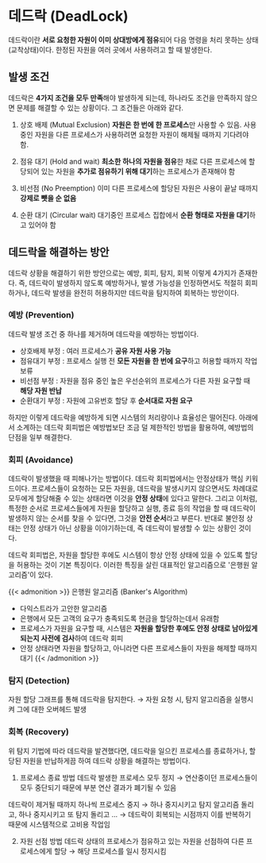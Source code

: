 # 데드락 (DeadLock)


데드락이란 **서로 요청한 자원이 이미 상대방에게 점유**되어 다음 명령을 처리 못하는 상태(교착상태)이다. 한정된 자원을 여러 곳에서 사용하려고 할 때 발생한다.


## 발생 조건
데드락은 **4가지 조건을 모두 만족**해야 발생하게 되는데, 하나라도 조건을 만족하지 않으면 문제를 해결할 수 있는 상황이다. 그 조건들은 아래와 같다.

1. 상호 배제 (Mutual Exclusion)
**자원은 한 번에 한 프로세스**만 사용할 수 있음. 사용 중인 자원을 다른 프로세스가 사용하려면 요청한 자원이 해제될 때까지 기다려야 함.

2. 점유 대기 (Hold and wait)
**최소한 하나의 자원을 점유**한 채로 다른 프로세스에 할당되어 있는 자원을 **추가로 점유하기 위해 대기**하는 프로세스가 존재해야 함

3. 비선점 (No Preemption)
이미 다른 프로세스에 할당된 자원은 사용이 끝날 때까지 **강제로 뺏을 순 없음**

4. 순환 대기 (Circular wait)
대기중인 프로세스 집합에서 **순환 형태로 자원을 대기**하고 있어야 함

## 데드락을 해결하는 방안

데드락 상황을 해결하기 위한 방안으로는 예방, 회피, 탐지, 회복 이렇게 4가지가 존재한다. 즉, 데드락이 발생하지 않도록 예방하거나, 발생 가능성을 인정하면서도 적절히 회피하거나, 데드락 발생을 완전히 허용하지만 데드락을 탐지하여 회복하는 방안이다.

### 예방 (Prevention)
데드락 발생 조건 중 하나를 제거하며 데드락을 예방하는 방법이다.

* 상호배제 부정 : 여러 프로세스가 **공유 자원 사용 가능**
* 점유대기 부정 : 프로세스 실행 전 **모든 자원을 한 번에 요구**하고 허용할 때까지 작업 보류
* 비선점 부정 : 자원을 점유 중인 높은 우선순위의 프로세스가 다른 자원 요구할 때 **해당 자원 반납**
* 순환대기 부정 : 자원에 고유번호 할당 후 **순서대로 자원 요구**

하지만 이렇게 데드락을 예방하게 되면 시스템의 처리량이나 효율성은 떨어진다. 아래에서 소계하는 데드락 회피법은 예방법보단 조금 덜 제한적인 방법을 활용하여, 예방법의 단점을 일부 해결한다.

### 회피 (Avoidance)

데드락이 발생했을 때 피해나가는 방법이다. 데드락 회피법에서는 안정상태가 핵심 키워드이다. 프로세스들이 요청하는 모든 자원을, 데드락을 발생시키지 않으면서도 차례대로 모두에게 할당해줄 수 있는 상태라면 이것을 **안정 상태**에 있다고 말한다. 그리고 이처럼, 특정한 순서로 프로세스들에게 자원을 할당하고 실행, 종료 등의 작업을 할 때 데드락이 발생하지 않는 순서를 찾을 수 있다면, 그것을 **안전 순서**라고 부른다. 반대로 불안정 상태는 안정 상태가 아닌 상황을 이야기하는데, 즉 데드락이 발생할 수 있는 상황인 것이다.

데드락 회피법은, 자원을 할당한 후에도 시스템이 항상 안정 상태에 있을 수 있도록 할당을 허용하는 것이 기본 특징이다. 이러한 특징을 살린 대표적인 알고리즘으로 '은행원 알고리즘'이 있다.

{{< admonition >}}
은행원 알고리즘 (Banker's Algorithm)
* 다익스트라가 고안한 알고리즘
* 은행에서 모든 고객의 요구가 충족되도록 현금을 할당하는데서 유래함
* 프로세스가 자원을 요구할 때, 시스템은 **자원을 할당한 후에도 안정 상태로 남아있게 되는지 사전에 검사**하여 데드락 회피
* 안정 상태라면 자원을 할당하고, 아니라면 다른 프로세스들이 자원을 해제할 때까지 대기
{{< /admonition >}}

### 탐지 (Detection)
자원 할당 그래프를 통해 데드락을 탐지한다.
→ 자원 요청 시, 탐지 알고리즘을 실행시켜 그에 대한 오버헤드 발생

### 회복 (Recovery)
위 탐지 기법에 따라 데드락을 발견했다면, 데드락을 일으킨 프로세스를 종료하거나, 할당된 자원을 반납하게끔 하여 데드락 상황을 해결하는 방법이다.

1. 프로세스 종료 방법
데드락 발생한 프로세스 모두 정지
→ 연산중이던 프로세스들이 모두 중단되기 때문에 부분 연산 결과가 폐기될 수 있음

데드락이 제거될 때까지 하나씩 프로세스 중지
→ 하나 중지시키고 탐지 알고리즘 돌리고, 하나 중지시키고 또 탐지 돌리고 ...
→ 데드락이 회복되는 시점까지 이를 반복하기 때문에 시스템적으로 고비용 작업임

2. 자원 선점 방법
데드락 상태의 프로세스가 점유하고 있는 자원을 선점하여 다른 프로세스에게 할당
→ 해당 프로세스를 일시 정지시킴

